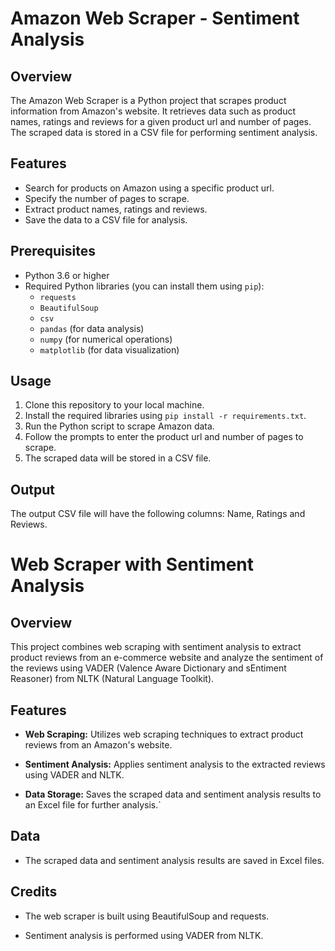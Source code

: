 # Amazon Web Scraper - Sentiment Analysis 

## Overview

The Amazon Web Scraper is a Python project that scrapes product information from Amazon's website. It retrieves data such as product names, ratings and reviews for a given product url and number of pages. The scraped data is stored in a CSV file for performing sentiment analysis. 

## Features

- Search for products on Amazon using a specific product url.
- Specify the number of pages to scrape.
- Extract product names, ratings and reviews.
- Save the data to a CSV file for analysis.

## Prerequisites

- Python 3.6 or higher
- Required Python libraries (you can install them using `pip`):
  - `requests`
  - `BeautifulSoup`
  - `csv`
  - `pandas` (for data analysis)
  - `numpy` (for numerical operations)
  - `matplotlib` (for data visualization)

## Usage

1. Clone this repository to your local machine.
2. Install the required libraries using `pip install -r requirements.txt`.
3. Run the Python script to scrape Amazon data.
4. Follow the prompts to enter the product url and number of pages to scrape.
5. The scraped data will be stored in a CSV file.

## Output

The output CSV file will have the following columns:  Name, Ratings and Reviews.

# Web Scraper with Sentiment Analysis

## Overview

This project combines web scraping with sentiment analysis to extract product reviews from an e-commerce website and analyze the sentiment of the reviews using VADER (Valence Aware Dictionary and sEntiment Reasoner) from NLTK (Natural Language Toolkit).

## Features

- **Web Scraping:** Utilizes web scraping techniques to extract product reviews from an Amazon's website.

- **Sentiment Analysis:** Applies sentiment analysis to the extracted reviews using VADER and NLTK.

- **Data Storage:** Saves the scraped data and sentiment analysis results to an Excel file for further analysis.`


## Data

- The scraped data and sentiment analysis results are saved in Excel files. 

## Credits

- The web scraper is built using BeautifulSoup and requests.

- Sentiment analysis is performed using VADER from NLTK.


